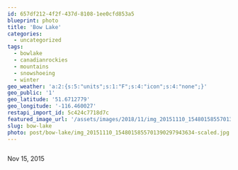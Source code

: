 ```yaml
---
id: 657df212-4f2f-437d-8108-1ee0cfd853a5
blueprint: photo
title: 'Bow Lake'
categories:
  - uncategorized
tags:
  - bowlake
  - canadianrockies
  - mountains
  - snowshoeing
  - winter
geo_weather: 'a:2:{s:5:"units";s:1:"F";s:4:"icon";s:4:"none";}'
geo_public: '1'
geo_latitude: '51.6712779'
geo_longitude: '-116.460027'
restapi_import_id: 5c424c7718d7c
featured_image_url: '/assets/images/2018/11/img_20151110_1548015855701390297943634-scaled.jpg'
slug: bow-lake
photo: post/bow-lake/img_20151110_1548015855701390297943634-scaled.jpg
---
```

<p><!-- wp:image {"id":70} --></p>
<figure class="wp-block-image"><img src="/assets/images/2018/11/img_20151110_1548015855701390297943634.jpg?w=758" alt="" class="wp-image-70" /></figure>
<p><!-- /wp:image --></p>
<p><!-- wp:paragraph --></p>
<p>
Nov 15, 2015</p>
<p><!-- /wp:paragraph --></p>
